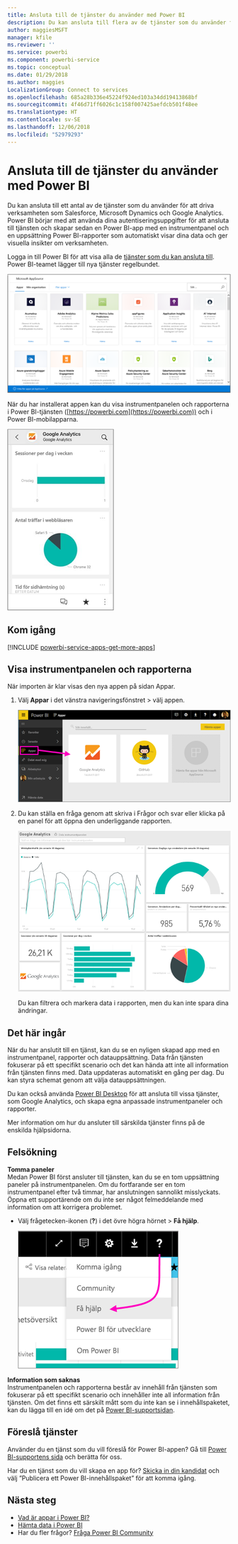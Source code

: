 ```yaml
---
title: Ansluta till de tjänster du använder med Power BI
description: Du kan ansluta till flera av de tjänster som du använder för att driva verksamheten som Salesforce, Microsoft Dynamics CRM och Google Analytics.
author: maggiesMSFT
manager: kfile
ms.reviewer: ''
ms.service: powerbi
ms.component: powerbi-service
ms.topic: conceptual
ms.date: 01/29/2018
ms.author: maggies
LocalizationGroup: Connect to services
ms.openlocfilehash: 685a28b336e45224f924ed103a34dd19413868bf
ms.sourcegitcommit: 4f46d71ff6026c1c158f007425aefdcb501f48ee
ms.translationtype: HT
ms.contentlocale: sv-SE
ms.lasthandoff: 12/06/2018
ms.locfileid: "52979293"
---
```

# <a name="connect-to-the-services-you-use-with-power-bi"></a>Ansluta till de tjänster du använder med Power BI
Du kan ansluta till ett antal av de tjänster som du använder för att driva verksamheten som Salesforce, Microsoft Dynamics och Google Analytics. Power BI börjar med att använda dina autentiseringsuppgifter för att ansluta till tjänsten och skapar sedan en Power BI-app med en instrumentpanel och en uppsättning Power BI-rapporter som automatiskt visar dina data och ger visuella insikter om verksamheten.


Logga in till Power BI för att visa alla de [tjänster som du kan ansluta till](https://app.powerbi.com/getdata/services). Power BI-teamet lägger till nya tjänster regelbundet.

![AppSource-appar](media/service-connect-to-services/overview.png)

När du har installerat appen kan du visa instrumentpanelen och rapporterna i Power BI-tjänsten ([https://powerbi.com](https://powerbi.com)) och i Power BI-mobilapparna. 

![Google Analytics-app i Power BI-mobilappen](media/service-connect-to-services/power-bi-service-mobile-app-240.png)

## <a name="get-started"></a>Kom igång
[!INCLUDE [powerbi-service-apps-get-more-apps](./includes/powerbi-service-apps-get-more-apps.md)]

## <a name="view-the-dashboard-and-reports"></a>Visa instrumentpanelen och rapporterna
När importen är klar visas den nya appen på sidan Appar.

1. Välj **Appar** i det vänstra navigeringsfönstret > välj appen.
   
     ![Sidan Appar](media/service-connect-to-services/power-bi-service-apps-open-app.png)
2. Du kan ställa en fråga genom att skriva i Frågor och svar eller klicka på en panel för att öppna den underliggande rapporten. 
   
    ![Google Analytics-instrumentpanel](media/service-connect-to-services/googleanalytics2.png)
   
    Du kan filtrera och markera data i rapporten, men du kan inte spara dina ändringar.

## <a name="whats-included"></a>Det här ingår
När du har anslutit till en tjänst, kan du se en nyligen skapad app med en instrumentpanel, rapporter och datauppsättning. Data från tjänsten fokuserar på ett specifikt scenario och det kan hända att inte all information från tjänsten finns med. Data uppdateras automatiskt en gång per dag. Du kan styra schemat genom att välja datauppsättningen.

Du kan också använda [Power BI Desktop](desktop-get-the-desktop.md) för att ansluta till vissa tjänster, som Google Analytics, och skapa egna anpassade instrumentpaneler och rapporter.  

Mer information om hur du ansluter till särskilda tjänster finns på de enskilda hjälpsidorna.

## <a name="troubleshooting"></a>Felsökning
**Tomma paneler**  
Medan Power BI först ansluter till tjänsten, kan du se en tom uppsättning paneler på instrumentpanelen. Om du fortfarande ser en tom instrumentpanel efter två timmar, har anslutningen sannolikt misslyckats. Öppna ett supportärende om du inte ser något felmeddelande med information om att korrigera problemet.

* Välj frågetecken-ikonen (**?**) i det övre högra hörnet > **Få hjälp**.
  
    ![Få hjälp-ikonen](media/service-connect-to-services/power-bi-service-get-help.png)

**Information som saknas**  
Instrumentpanelen och rapporterna består av innehåll från tjänsten som fokuserar på ett specifikt scenario och innehåller inte all information från tjänsten. Om det finns ett särskilt mått som du inte kan se i innehållspaketet, kan du lägga till en idé om det på [Power BI-supportsidan](https://support.powerbi.com/forums/265200-power-bi).

## <a name="suggesting-services"></a>Föreslå tjänster
Använder du en tjänst som du vill föreslå för Power BI-appen? Gå till [Power BI-supportens sida](https://support.powerbi.com/forums/265200-power-bi) och berätta för oss.

Har du en tjänst som du vill skapa en app för? [Skicka in din kandidat](https://azure.microsoft.com/marketplace/programs/certified/apply/) och välj ”Publicera ett Power BI-innehållspaket” för att komma igång.

## <a name="next-steps"></a>Nästa steg
* [Vad är appar i Power BI?](service-install-use-apps.md)
* [Hämta data i Power BI](service-get-data.md)
* Har du fler frågor? [Fråga Power BI Community](http://community.powerbi.com/)

